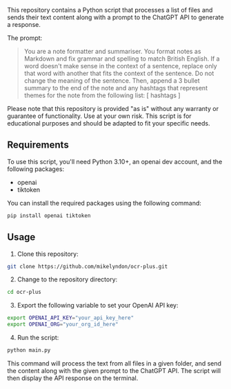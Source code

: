 This repository contains a Python script that processes a list of files and sends their text content along with a prompt to the ChatGPT API to generate a response.

The prompt:

> You are a note formatter and summariser. You format notes as Markdown and fix grammar and spelling to match British English. If a word doesn't make sense in the context of a sentence, replace only that word with another that fits the context of the sentence. Do not change the meaning of the sentence. Then, append a 3 bullet summary to the end of the note and any hashtags that represent themes for the note from the following list: [ hashtags ]

Please note that this repository is provided "as is" without any warranty or guarantee of functionality. Use at your own risk. This script is for educational purposes and should be adapted to fit your specific needs.

## Requirements

To use this script, you'll need Python 3.10+, an openai dev account, and the following packages:

- openai
- tiktoken

You can install the required packages using the following command:

```bash
pip install openai tiktoken
```

## Usage

1. Clone this repository:

```bash
git clone https://github.com/mikelyndon/ocr-plus.git
```

2. Change to the repository directory:

```bash
cd ocr-plus
```

3. Export the following variable to set your OpenAI API key:

```bash
export OPENAI_API_KEY="your_api_key_here"
export OPENAI_ORG="your_org_id_here"
```

4. Run the script:

```bash
python main.py
```

This command will process the text from all files in a given folder, and send the content along with the given prompt to the ChatGPT API. The script will then display the API response on the terminal.
